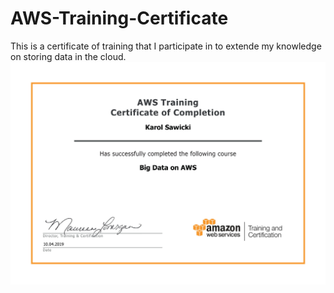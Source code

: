 # AWS-Training-Certificate
This is a certificate of training that I participate in to extende my knowledge on storing data in the cloud. 
<br>
<img src="AWS%20CertyfikatKarol%20Sawicki.jpg" >
